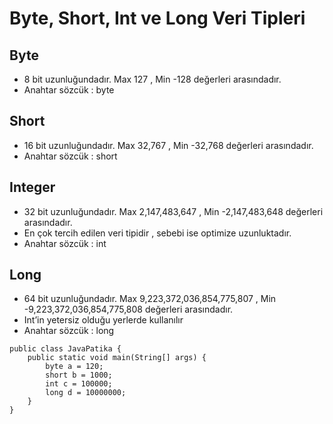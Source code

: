 # Byte, Short, Int ve Long Veri Tipleri

## Byte
* 8 bit uzunluğundadır. Max 127 , Min -128 değerleri arasındadır.
* Anahtar sözcük : byte
## Short
* 16 bit uzunluğundadır. Max 32,767 , Min -32,768 değerleri arasındadır.
* Anahtar sözcük : short
## Integer
* 32 bit uzunluğundadır. Max 2,147,483,647 , Min -2,147,483,648 değerleri arasındadır.
* En çok tercih edilen veri tipidir , sebebi ise optimize uzunluktadır.
* Anahtar sözcük : int
## Long

* 64 bit uzunluğundadır. Max 9,223,372,036,854,775,807 , Min -9,223,372,036,854,775,808 değerleri arasındadır.
* Int’in yetersiz olduğu yerlerde kullanılır
* Anahtar sözcük : long


```
public class JavaPatika {
    public static void main(String[] args) {
        byte a = 120;
        short b = 1000;
        int c = 100000;
        long d = 10000000;
    }
}
```